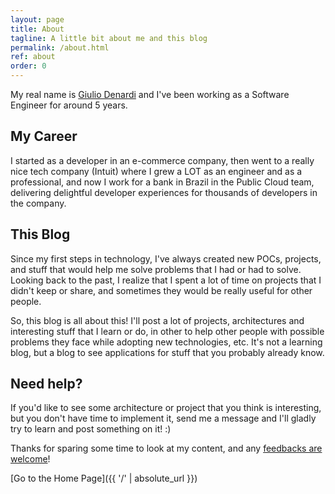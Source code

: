 ```yaml
---
layout: page
title: About
tagline: A little bit about me and this blog
permalink: /about.html
ref: about
order: 0
---
```


My real name is [Giulio Denardi](https://www.linkedin.com/in/gdenardi/) and I've been working as a Software Engineer for around 5 years.


## My Career

I started as a developer in an e-commerce company, then went to a really nice tech company (Intuit) where I grew a LOT as an engineer and as a professional, and now I work for a bank in Brazil in the Public Cloud team, delivering delightful developer experiences for thousands of developers in the company.

## This Blog

Since my first steps in technology, I've always created new POCs, projects, and stuff that would help me solve problems that I had or had to solve. Looking back to the past, I realize that I spent a lot of time on projects that I didn't keep or share, and sometimes they would be really useful for other people.

So, this blog is all about this! I'll post a lot of projects, architectures and interesting stuff that I learn or do, in other to help other people with possible problems they face while adopting new technologies, etc. It's not a learning blog, but a blog to see applications for stuff that you probably already know.

## Need help?

If you'd like to see some architecture or project that you think is interesting, but you don't have time to implement it, send me a message and I'll gladly try to learn and post something on it! :)

Thanks for sparing some time to look at my content, and any [feedbacks are welcome](mailto:gelouko.me@gmail.com)!

[Go to the Home Page]({{ '/' | absolute_url }})
